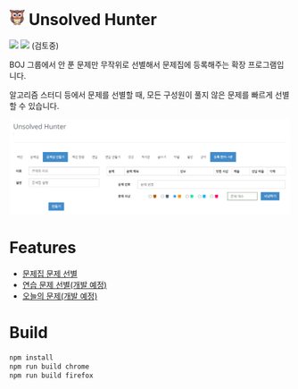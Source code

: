 # <img src="./app/icons/256.png" width="28" height="28"> Unsolved Hunter

[![](https://img.shields.io/badge/Firefox-0.1.0-orange?style=for-the-badge&logo=firefox)](#) [![](https://img.shields.io/badge/Chrome-0.1.0-blue?style=for-the-badge&logo=google-chrome)](#) (검토중)

BOJ 그룹에서 안 푼 문제만 무작위로 선별해서 문제집에 등록해주는 확장 프로그램입니다.

알고리즘 스터디 등에서 문제를 선별할 때, 모든 구성원이 풀지 않은 문제를 빠르게 선별할 수 있습니다.

![workbook](./docs/images/workbook.png)

# Features

- [문제집 문제 선별](./docs/instructions/workbook.md)
- [연습 문제 선별(개발 예정)](#)
- [오늘의 문제(개발 예정)](#)

# Build

```
npm install
npm run build chrome
npm run build firefox
```
